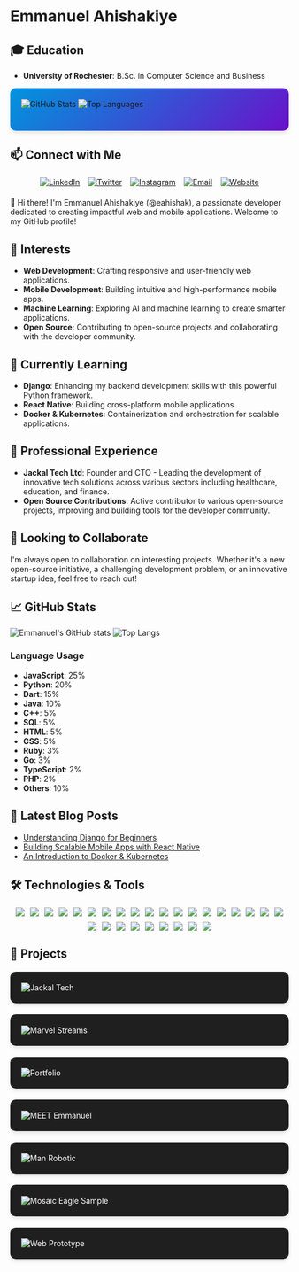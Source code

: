 # Emmanuel Ahishakiye

## 🎓 Education
- **University of Rochester**: B.Sc. in Computer Science and Business

<div style="background: linear-gradient(135deg, #0095DD, #6a11cb); padding: 20px; border-radius: 10px; box-shadow: 0 4px 6px rgba(0, 0, 0, 0.1);">
    <img src="https://github-readme-stats.vercel.app/api?username=eahishak&show_icons=true&theme=radical&include_all_commits=true&count_private=true&custom_title=Emmanuel%20Ahishakiye%27s%20GitHub%20Stats&line_height=30" alt="GitHub Stats" style="margin-bottom: 20px;" />
    <img src="https://github-readme-stats.vercel.app/api/top-langs/?username=eahishak&layout=compact&theme=radical&langs_count=10" alt="Top Languages" />
</div>

## 📫 Connect with Me

<div style="display: flex; justify-content: center; gap: 15px; flex-wrap: wrap; margin: 20px 0;">
    <a href="https://www.linkedin.com/in/emmanuelahishakiye/">
        <img src="https://img.shields.io/badge/LinkedIn-Connect-blue?style=for-the-badge&logo=linkedin" alt="LinkedIn">
    </a>
    <a href="https://twitter.com/ema__vx">
        <img src="https://img.shields.io/badge/Twitter-Follow-blue?style=for-the-badge&logo=twitter" alt="Twitter">
    </a>
    <a href="https://www.instagram.com/_emlucky/">
        <img src="https://img.shields.io/badge/Instagram-Follow-red?style=for-the-badge&logo=instagram" alt="Instagram">
    </a>
    <a href="mailto:eahishak@u.rochester.edu">
        <img src="https://img.shields.io/badge/Email-Contact-red?style=for-the-badge&logo=gmail" alt="Email">
    </a>
    <a href="https://eahishakiye.com/">
        <img src="https://img.shields.io/badge/Website-Visit-green?style=for-the-badge&logo=google-chrome" alt="Website">
    </a>
</div>

👋 Hi there! I'm Emmanuel Ahishakiye (@eahishak), a passionate developer dedicated to creating impactful web and mobile applications. Welcome to my GitHub profile!

## 👀 Interests
- **Web Development**: Crafting responsive and user-friendly web applications.
- **Mobile Development**: Building intuitive and high-performance mobile apps.
- **Machine Learning**: Exploring AI and machine learning to create smarter applications.
- **Open Source**: Contributing to open-source projects and collaborating with the developer community.

## 🌱 Currently Learning
- **Django**: Enhancing my backend development skills with this powerful Python framework.
- **React Native**: Building cross-platform mobile applications.
- **Docker & Kubernetes**: Containerization and orchestration for scalable applications.

## 💼 Professional Experience
- **Jackal Tech Ltd**: Founder and CTO - Leading the development of innovative tech solutions across various sectors including healthcare, education, and finance.
- **Open Source Contributions**: Active contributor to various open-source projects, improving and building tools for the developer community.

## 💞️ Looking to Collaborate
I'm always open to collaboration on interesting projects. Whether it's a new open-source initiative, a challenging development problem, or an innovative startup idea, feel free to reach out!

## 📈 GitHub Stats
![Emmanuel's GitHub stats](https://github-readme-stats.vercel.app/api?username=eahishak&show_icons=true&theme=radical&include_all_commits=true&count_private=true&custom_title=Emmanuel%20Ahishakiye%27s%20GitHub%20Stats&line_height=30)
![Top Langs](https://github-readme-stats.vercel.app/api/top-langs/?username=eahishak&layout=compact&theme=radical&langs_count=10)

### Language Usage
- **JavaScript**: 25%
- **Python**: 20%
- **Dart**: 15%
- **Java**: 10%
- **C++**: 5%
- **SQL**: 5%
- **HTML**: 5%
- **CSS**: 5%
- **Ruby**: 3%
- **Go**: 3%
- **TypeScript**: 2%
- **PHP**: 2%
- **Others**: 10%

## 📝 Latest Blog Posts
- [Understanding Django for Beginners](https://medium.com/@eahishak/understanding-django-for-beginners-123456)
- [Building Scalable Mobile Apps with React Native](https://medium.com/@eahishak/building-scalable-mobile-apps-with-react-native-123456)
- [An Introduction to Docker & Kubernetes](https://medium.com/@eahishak/an-introduction-to-docker-kubernetes-123456)

## 🛠️ Technologies & Tools

<div style="display: flex; flex-wrap: wrap; justify-content: center; gap: 10px; margin: 20px 0;">
    <img src="https://img.shields.io/badge/-Dart-05122A?style=for-the-badge&logo=dart" />
    <img src="https://img.shields.io/badge/-JavaScript-05122A?style=for-the-badge&logo=javascript" />
    <img src="https://img.shields.io/badge/-Java-05122A?style=for-the-badge&logo=java" />
    <img src="https://img.shields.io/badge/-C++-05122A?style=for-the-badge&logo=c%2B%2B" />
    <img src="https://img.shields.io/badge/-CSS3-05122A?style=for-the-badge&logo=css3" />
    <img src="https://img.shields.io/badge/-SQL-05122A?style=for-the-badge&logo=sql" />
    <img src="https://img.shields.io/badge/-HTML5-05122A?style=for-the-badge&logo=html5" />
    <img src="https://img.shields.io/badge/-Python-05122A?style=for-the-badge&logo=python" />
    <img src="https://img.shields.io/badge/-React-05122A?style=for-the-badge&logo=react" />
    <img src="https://img.shields.io/badge/-Vue.js-05122A?style=for-the-badge&logo=vue.js" />
    <img src="https://img.shields.io/badge/-Node.js-05122A?style=for-the-badge&logo=node.js" />
    <img src="https://img.shields.io/badge/-Express-05122A?style=for-the-badge&logo=express" />
    <img src="https://img.shields.io/badge/-React%20Native-05122A?style=for-the-badge&logo=react" />
    <img src="https://img.shields.io/badge/-Flutter-05122A?style=for-the-badge&logo=flutter" />
    <img src="https://img.shields.io/badge/-PostgreSQL-05122A?style=for-the-badge&logo=postgresql" />
    <img src="https://img.shields.io/badge/-MongoDB-05122A?style=for-the-badge&logo=mongodb" />
    <img src="https://img.shields.io/badge/-MySQL-05122A?style=for-the-badge&logo=mysql" />
    <img src="https://img.shields.io/badge/-Docker-05122A?style=for-the-badge&logo=docker" />
    <img src="https://img.shields.io/badge/-Kubernetes-05122A?style=for-the-badge&logo=kubernetes" />
    <img src="https://img.shields.io/badge/-Jenkins-05122A?style=for-the-badge&logo=jenkins" />
    <img src="https://img.shields.io/badge/-GitHub%20Actions-05122A?style=for-the-badge&logo=github-actions" />
    <img src="https://img.shields.io/badge/-AWS-05122A?style=for-the-badge&logo=amazon-aws" />
    <img src="https://img.shields.io/badge/-Azure-05122A?style=for-the-badge&logo=microsoft-azure" />
    <img src="https://img.shields.io/badge/-Google%20Cloud-05122A?style=for-the-badge&logo=google-cloud" />
    <img src="https://img.shields.io/badge/-Ruby-05122A?style=for-the-badge&logo=ruby" />
    <img src="https://img.shields.io/badge/-Go-05122A?style=for-the-badge&logo=go" />
    <img src="https://img.shields.io/badge/-TypeScript-05122A?style=for-the-badge&logo=typescript" />
    <img src="https://img.shields.io/badge/-PHP-05122A?style=for-the-badge&logo=php" />
</div>

## 🚀 Projects

<div style="display: grid; grid-template-columns: repeat(auto-fit, minmax(300px, 1fr)); gap: 20px; margin: 20px 0;">
    <div style="background: #1f1f1f; padding: 20px; border-radius: 10px; box-shadow: 0 4px 6px rgba(0, 0, 0, 0.1);">
        <a href="https://github.com/eahishak/jackal-tech" style="color: white; text-decoration: none;">
            <img src="https://github-readme-stats.vercel.app/api/pin/?username=eahishak&repo=jackal-tech&theme=radical" alt="Jackal Tech" />
        </a>
    </div>
    <div style="background: #1f1f1f; padding: 20px; border-radius: 10px; box-shadow: 0 4px 6px rgba(0, 0, 0, 0.1);">
        <a href="https://github.com/eahishak/marvel-streams" style="color: white; text-decoration: none;">
            <img src="https://github-readme-stats.vercel.app/api/pin/?username=eahishak&repo=marvel-streams&theme=radical" alt="Marvel Streams" />
        </a>
    </div>
    <div style="background: #1f1f1f; padding: 20px; border-radius: 10px; box-shadow: 0 4px 6px rgba(0, 0, 0, 0.1);">
        <a href="https://github.com/eahishak/Emmanuel-Ahishakiye-Portfolio" style="color: white; text-decoration: none;">
            <img src="https://github-readme-stats.vercel.app/api/pin/?username=eahishak&repo=Emmanuel-Ahishakiye-Portfolio&theme=radical" alt="Portfolio" />
        </a>
    </div>
    <div style="background: #1f1f1f; padding: 20px; border-radius: 10px; box-shadow: 0 4px 6px rgba(0, 0, 0, 0.1);">
        <a href="https://github.com/eahishak/MEETEmmanuel" style="color: white; text-decoration: none;">
            <img src="https://github-readme-stats.vercel.app/api/pin/?username=eahishak&repo=MEETEmmanuel&theme=radical" alt="MEET Emmanuel" />
        </a>
    </div>
    <div style="background: #1f1f1f; padding: 20px; border-radius: 10px; box-shadow: 0 4px 6px rgba(0, 0, 0, 0.1);">
        <a href="https://github.com/eahishak/ManRobotic" style="color: white; text-decoration: none;">
            <img src="https://github-readme-stats.vercel.app/api/pin/?username=eahishak&repo=ManRobotic&theme=radical" alt="Man Robotic" />
        </a>
    </div>
    <div style="background: #1f1f1f; padding: 20px; border-radius: 10px; box-shadow: 0 4px 6px rgba(0, 0, 0, 0.1);">
        <a href="https://github.com/eahishak/Mosaic-Eagle-Sample" style="color: white; text-decoration: none;">
            <img src="https://github-readme-stats.vercel.app/api/pin/?username=eahishak&repo=Mosaic-Eagle-Sample&theme=radical" alt="Mosaic Eagle Sample" />
        </a>
    </div>
    <div style="background: #1f1f1f; padding: 20px; border-radius: 10px; box-shadow: 0 4px 6px rgba(0, 0, 0, 0.1);">
        <a href="https://github.com/eahishak/Jackal-Tech--Web-Prototype" style="color: white; text-decoration: none;">
            <img src="https://github-readme-stats.vercel.app/api/pin/?username=eahishak&repo=Jackal-Tech--Web-Prototype&theme=radical" alt="Web Prototype" />
        </a>
    </div>
</div>

